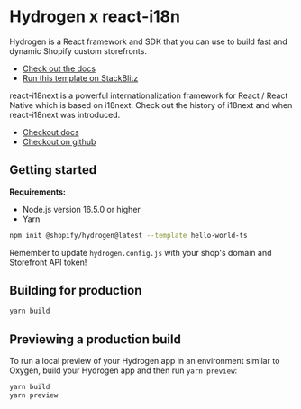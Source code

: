 # Hydrogen x react-i18n

Hydrogen is a React framework and SDK that you can use to build fast and dynamic Shopify custom storefronts.

- [Check out the docs](https://shopify.dev/custom-storefronts/hydrogen)
- [Run this template on StackBlitz](https://stackblitz.com/github/Shopify/hydrogen/tree/stackblitz/templates/hello-world-js)

react-i18next is a powerful internationalization framework for React / React Native which is based on i18next. Check out the history of i18next and when react-i18next was introduced.

- [Checkout docs](https://react.i18next.com/)
- [Checkout on github](https://github.com/i18next/react-i18next)

## Getting started

**Requirements:**

- Node.js version 16.5.0 or higher
- Yarn

```bash
npm init @shopify/hydrogen@latest --template hello-world-ts
```

Remember to update `hydrogen.config.js` with your shop's domain and Storefront API token!

## Building for production

```bash
yarn build
```

## Previewing a production build

To run a local preview of your Hydrogen app in an environment similar to Oxygen, build your Hydrogen app and then run `yarn preview`:

```bash
yarn build
yarn preview
```
